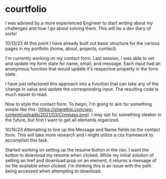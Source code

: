 # courtfolio

I was advised by a more experienced Engineer to start writing about my challenges and how I go about solving them. This will be a dev diary of sorts!

10/13/23
At this point I have already built out basic structure for the various pages in my portfolio (home, about, projects, contact). 

I'm currently working on my contact form. Last session, I was able to set and update my form state for name, email, and message. Each input had an anonymous function that would update it's respective property in the form state.

I have just refactored this approach into a function that can take any of the change in value and update the corresponding input. The resulting code is much easier to read.

Now to style the contact form. To begin, I'm going to aim for something simple like this: (https://sharethis.com/wp-content/uploads/2021/03/Compass.png). I may opt for something sleeker in the future, but first I want to get all elements organized.

10/16/23
Attempting to line up the Message and Name fields on the contact form. This will take more research and I might utilize a css framework to accomplish this task.

Started working on setting up the resume button in the nav. I want the button to download my resume when clicked. While my initial solution of setting an href and download prop on an <a> element, it returns a message of no file available when clicked. I'm thinking this is an issue with the path being accessed when attempting to download.